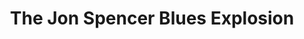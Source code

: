 ---
title: "The Jon Spencer Blues Explosion"
summary: "New York City rock band formed in 1991 and active until 2016. The group consisted of Judah Bauer , Russell Simins , and Jon Spencer . Although largely rooted in Rock & Roll, they drew influences from punk, blues, garage, rockabilly, soul, noise rock, R&B, and hip hop."
image: "the-jon-spencer-blues-explosion.jpg"
apple_music_artist_url: "https://music.apple.com/gb/artist/the-jon-spencer-blues-explosion/2988536"
wikipedia_url: "none"
---